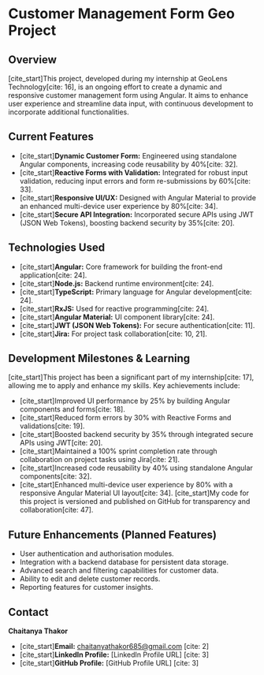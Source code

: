 # Customer Management Form Geo Project

## Overview
[cite_start]This project, developed during my internship at GeoLens Technology[cite: 16], is an ongoing effort to create a dynamic and responsive customer management form using Angular. It aims to enhance user experience and streamline data input, with continuous development to incorporate additional functionalities.

## Current Features
* [cite_start]**Dynamic Customer Form:** Engineered using standalone Angular components, increasing code reusability by 40%[cite: 32].
* [cite_start]**Reactive Forms with Validation:** Integrated for robust input validation, reducing input errors and form re-submissions by 60%[cite: 33].
* [cite_start]**Responsive UI/UX:** Designed with Angular Material to provide an enhanced multi-device user experience by 80%[cite: 34].
* [cite_start]**Secure API Integration:** Incorporated secure APIs using JWT (JSON Web Tokens), boosting backend security by 35%[cite: 20].

## Technologies Used
* [cite_start]**Angular:** Core framework for building the front-end application[cite: 24].
* [cite_start]**Node.js:** Backend runtime environment[cite: 24].
* [cite_start]**TypeScript:** Primary language for Angular development[cite: 24].
* [cite_start]**RxJS:** Used for reactive programming[cite: 24].
* [cite_start]**Angular Material:** UI component library[cite: 24].
* [cite_start]**JWT (JSON Web Tokens):** For secure authentication[cite: 11].
* [cite_start]**Jira:** For project task collaboration[cite: 10, 21].

## Development Milestones & Learning
[cite_start]This project has been a significant part of my internship[cite: 17], allowing me to apply and enhance my skills. Key achievements include:
* [cite_start]Improved UI performance by 25% by building Angular components and forms[cite: 18].
* [cite_start]Reduced form errors by 30% with Reactive Forms and validations[cite: 19].
* [cite_start]Boosted backend security by 35% through integrated secure APIs using JWT[cite: 20].
* [cite_start]Maintained a 100% sprint completion rate through collaboration on project tasks using Jira[cite: 21].
* [cite_start]Increased code reusability by 40% using standalone Angular components[cite: 32].
* [cite_start]Enhanced multi-device user experience by 80% with a responsive Angular Material UI layout[cite: 34].
[cite_start]My code for this project is versioned and published on GitHub for transparency and collaboration[cite: 47].

## Future Enhancements (Planned Features)
* User authentication and authorisation modules.
* Integration with a backend database for persistent data storage.
* Advanced search and filtering capabilities for customer data.
* Ability to edit and delete customer records.
* Reporting features for customer insights.

## Contact
**Chaitanya Thakor**
* [cite_start]**Email:** chaitanyathakor685@gmail.com [cite: 2]
* [cite_start]**LinkedIn Profile:** [LinkedIn Profile URL] [cite: 3]
* [cite_start]**GitHub Profile:** [GitHub Profile URL] [cite: 3]
